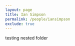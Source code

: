 ```yaml
---
layout: page
title: Ian Simpson
permalink: /people/iansimpson
exclude: true
---
```


testing nested folder